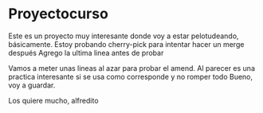 # Proyectocurso

Este es un proyecto muy interesante donde voy a estar pelotudeando, básicamente.
Estoy probando cherry-pick para intentar hacer un merge después
Agrego la ultima linea antes de probar
 
 Vamos a meter unas lineas al azar para probar el amend.
 Al parecer es una practica interesante si se usa como corresponde y no romper todo
 Bueno, voy a guardar.

 Los quiere mucho, alfredito